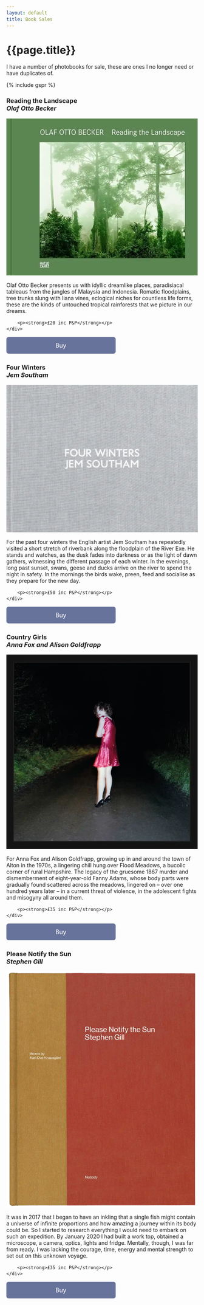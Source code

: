 ```yaml
---
layout: default
title: Book Sales
---
```


# {{page.title}}

I have a number of photobooks for sale, these are ones I no longer need or have duplicates of.

{% include gspr %}

<div class="book-sales norm">
	<h3>Reading the Landscape<br/>
	<em>Olaf Otto Becker</em></h3>
<div class="book-sales-container">
	<div class="book-sale-item">
		<img src="reading-the-landscape.webp" alt="Reading the Landscape by Olaf Otto Becker" />
	</div>
	<div class="book-sale-item-two">
		<p>Olaf Otto Becker presents us with idyllic dreamlike places, paradisiacal tableaus from the jungles of Malaysia and Indonesia. Romatic floodplains, tree trunks slung with liana vines, eclogical niches for countless life forms, these are the kinds of untouched tropical rainforests that we pic­ture in our dreams. </p>
	
		<p><strong>£20 inc P&P</strong></p>
	</div>
</div>
	<a href="https://buy.stripe.com/5kAcNqfR6aj93mg8wX" class="buybutton">
		<img src="../assets/buy.svg" width="288px" height="44px" alt="Buy" title="Buy" />
	</a>
</div>

<div class="book-sales alt">
	<h3>Four Winters<br/>
	<em>Jem Southam</em></h3>
<div class="book-sales-container">
	<div class="book-sale-item">
		<img src="four-winters.webp" alt="Four Winters by Jem Southam" />
	</div>
	<div class="book-sale-item-two">
		<p>For the past four winters the English artist Jem Southam has repeatedly visited a short stretch of riverbank along the floodplain of the River Exe. He stands and watches, as the dusk fades into darkness or as the light of dawn gathers, witnessing the different passage of each winter. In the evenings, long past sunset, swans, geese and ducks arrive on the river to spend the night in safety. In the mornings the birds wake, preen, feed and socialise as they prepare for the new day.</p>
	
		<p><strong>£50 inc P&P</strong></p>
	</div>
</div>
	<a href="https://buy.stripe.com/00gdRucEU62T3mg00s" class="buybutton">
		<img src="../assets/buy.svg" width="288px" height="44px" alt="Buy" title="Buy" />
	</a>
</div>

<div class="book-sales norm">
	<h3>Country Girls<br/>
	<em>Anna Fox and Alison Goldfrapp</em></h3>
<div class="book-sales-container">
	<div class="book-sale-item">
		<img src="country-girls.webp" alt="Country Girls by Anna Fox and Alison Goldfrapp" />
	</div>
	<div class="book-sale-item-two">
		<p>For Anna Fox and Alison Goldfrapp, growing up in and around the town of Alton in the 1970s, a lingering chill hung over Flood Meadows, a bucolic corner of rural Hampshire. The legacy of the gruesome 1867 murder and dismemberment of eight-year-old Fanny Adams, whose body parts were gradually found scattered across the meadows, lingered on – over one hundred years later – in a current threat of violence, in the adolescent fights and misogyny all around them.</p>
	
		<p><strong>£35 inc P&P</strong></p>
	</div>
</div>
	<a href="https://buy.stripe.com/fZe3cQawM0Iz9KEdRj" class="buybutton">
		<img src="../assets/buy.svg" width="288px" height="44px" alt="Buy" title="Buy" />
	</a>
</div>

<div class="book-sales alt">
	<h3>Please Notify the Sun<br/>
	<em>Stephen Gill</em></h3>
<div class="book-sales-container">
	<div class="book-sale-item">
		<img src="please-notify-the-sun.webp" alt="Please Notify the Sun by Stephen Gill" />
	</div>
	<div class="book-sale-item-two">
		<p>It was in 2017 that I began to have an inkling that a single fish might contain a universe of infinite proportions and how amazing a journey within its body could be. So I started to research everything I would need to embark on such an expedition. By January 2020 I had built a work top, obtained a microscope, a camera, optics, lights and fridge. Mentally, though, I was far from ready. I was lacking the courage, time, energy and mental strength to set out on this unknown voyage.</p>
	
		<p><strong>£35 inc P&P</strong></p>
	</div>
</div>
	<a href="https://buy.stripe.com/7sI3cQ9sI76X4qk6oS" class="buybutton">
		<img src="../assets/buy.svg" width="288px" height="44px" alt="Buy" title="Buy" />
	</a>
</div>